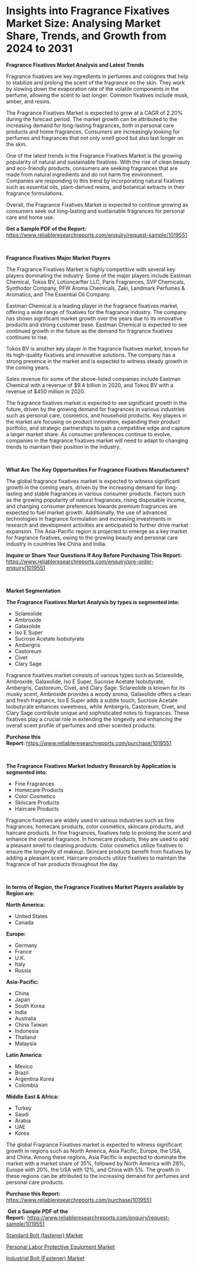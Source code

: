 <p><h1>Insights into Fragrance Fixatives Market Size: Analysing Market Share, Trends, and Growth from 2024 to 2031</h1></p><p><strong>Fragrance Fixatives Market Analysis and Latest Trends</strong></p>
<p><p>Fragrance fixatives are key ingredients in perfumes and colognes that help to stabilize and prolong the scent of the fragrance on the skin. They work by slowing down the evaporation rate of the volatile components in the perfume, allowing the scent to last longer. Common fixatives include musk, amber, and resins.</p><p>The Fragrance Fixatives Market is expected to grow at a CAGR of 2.20% during the forecast period. The market growth can be attributed to the increasing demand for long-lasting fragrances, both in personal care products and home fragrances. Consumers are increasingly looking for perfumes and fragrances that not only smell good but also last longer on the skin.</p><p>One of the latest trends in the Fragrance Fixatives Market is the growing popularity of natural and sustainable fixatives. With the rise of clean beauty and eco-friendly products, consumers are seeking fragrances that are made from natural ingredients and do not harm the environment. Companies are responding to this trend by incorporating natural fixatives such as essential oils, plant-derived resins, and botanical extracts in their fragrance formulations.</p><p>Overall, the Fragrance Fixatives Market is expected to continue growing as consumers seek out long-lasting and sustainable fragrances for personal care and home use.</p></p>
<p><strong>Get a Sample PDF of the Report:&nbsp;</strong> <a href="https://www.reliableresearchreports.com/enquiry/request-sample/1019551">https://www.reliableresearchreports.com/enquiry/request-sample/1019551</a></p>
<p>&nbsp;</p>
<p><strong>Fragrance Fixatives Major Market Players</strong></p>
<p><p>The Fragrance Fixatives Market is highly competitive with several key players dominating the industry. Some of the major players include Eastman Chemical, Tokos BV, Lotioncarfter LLC, Paris Fragrances, SVP Chemicals, Synthodor Company, PFW Aroma Chemicals, Zaki, Landmark Perfumes & Aromatics, and The Essential Oil Company.</p><p>Eastman Chemical is a leading player in the fragrance fixatives market, offering a wide range of fixatives for the fragrance industry. The company has shown significant market growth over the years due to its innovative products and strong customer base. Eastman Chemical is expected to see continued growth in the future as the demand for fragrance fixatives continues to rise.</p><p>Tokos BV is another key player in the fragrance fixatives market, known for its high-quality fixatives and innovative solutions. The company has a strong presence in the market and is expected to witness steady growth in the coming years.</p><p>Sales revenue for some of the above-listed companies include Eastman Chemical with a revenue of $9.4 billion in 2020, and Tokos BV with a revenue of $450 million in 2020.</p><p>The fragrance fixatives market is expected to see significant growth in the future, driven by the growing demand for fragrances in various industries such as personal care, cosmetics, and household products. Key players in the market are focusing on product innovation, expanding their product portfolio, and strategic partnerships to gain a competitive edge and capture a larger market share. As consumer preferences continue to evolve, companies in the fragrance fixatives market will need to adapt to changing trends to maintain their position in the industry.</p></p>
<p>&nbsp;</p>
<p><strong>What Are The Key Opportunities For Fragrance Fixatives Manufacturers?</strong></p>
<p><p>The global fragrance fixatives market is expected to witness significant growth in the coming years, driven by the increasing demand for long-lasting and stable fragrances in various consumer products. Factors such as the growing popularity of natural fragrances, rising disposable income, and changing consumer preferences towards premium fragrances are expected to fuel market growth. Additionally, the use of advanced technologies in fragrance formulation and increasing investments in research and development activities are anticipated to further drive market expansion. The Asia-Pacific region is projected to emerge as a key market for fragrance fixatives, owing to the growing beauty and personal care industry in countries like China and India.</p></p>
<p><strong>Inquire or Share Your Questions If Any Before Purchasing This Report:</strong> <a href="https://www.reliableresearchreports.com/enquiry/pre-order-enquiry/1019551">https://www.reliableresearchreports.com/enquiry/pre-order-enquiry/1019551</a></p>
<p>&nbsp;</p>
<p><strong>Market Segmentation</strong></p>
<p><strong>The Fragrance Fixatives Market Analysis by types is segmented into:</strong></p>
<p><ul><li>Sclareolide</li><li>Ambroxide</li><li>Galaxolide</li><li>Iso E Super</li><li>Sucrose Acetate Isobutyrate</li><li>Ambergris</li><li>Castoreum</li><li>Civet</li><li>Clary Sage</li></ul></p>
<p><p>Fragrance fixatives market consists of various types such as Sclareolide, Ambroxide, Galaxolide, Iso E Super, Sucrose Acetate Isobutyrate, Ambergris, Castoreum, Civet, and Clary Sage. Sclareolide is known for its musky scent, Ambroxide provides a woody aroma, Galaxolide offers a clean and fresh fragrance, Iso E Super adds a subtle touch, Sucrose Acetate Isobutyrate enhances sweetness, while Ambergris, Castoreum, Civet, and Clary Sage contribute unique and sophisticated notes to fragrances. These fixatives play a crucial role in extending the longevity and enhancing the overall scent profile of perfumes and other scented products.</p></p>
<p><strong>Purchase this Report:&nbsp;</strong><a href="https://www.reliableresearchreports.com/purchase/1019551">https://www.reliableresearchreports.com/purchase/1019551</a></p>
<p>&nbsp;</p>
<p><strong>The Fragrance Fixatives Market Industry Research by Application is segmented into:</strong></p>
<p><ul><li>Fine Fragrances</li><li>Homecare Products</li><li>Color Cosmetics</li><li>Skincare Products</li><li>Haircare Products</li></ul></p>
<p><p>Fragrance fixatives are widely used in various industries such as fine fragrances, homecare products, color cosmetics, skincare products, and haircare products. In fine fragrances, fixatives help to prolong the scent and enhance the overall fragrance. In homecare products, they are used to add a pleasant smell to cleaning products. Color cosmetics utilize fixatives to ensure the longevity of makeup. Skincare products benefit from fixatives by adding a pleasant scent. Haircare products utilize fixatives to maintain the fragrance of hair products throughout the day.</p></p>
<p>&nbsp;</p>
<p><strong>In terms of Region, the Fragrance Fixatives Market Players available by Region are:</strong></p>
<p>
    <p> <strong> North America: </strong>
        <ul>
            <li>United States</li>
            <li>Canada</li>
        </ul>
        </p> 
    <p> <strong> Europe: </strong>
        <ul>
            <li>Germany</li>
            <li>France</li>
            <li>U.K.</li>
            <li>Italy</li>
            <li>Russia</li>
        </ul>
        </p> 
    <p> <strong> Asia-Pacific: </strong>
        <ul>
            <li>China</li>
            <li>Japan</li>
            <li>South Korea</li>
            <li>India</li>
            <li>Australia</li>
            <li>China Taiwan</li>
            <li>Indonesia</li>
            <li>Thailand</li>
            <li>Malaysia</li>
        </ul>
        </p> 
    <p> <strong> Latin America: </strong>
        <ul>
            <li>Mexico</li>
            <li>Brazil</li>
            <li>Argentina Korea</li>
            <li>Colombia</li>
        </ul>
        </p> 
    <p> <strong> Middle East & Africa: </strong>
        <ul>
            <li>Turkey</li>
            <li>Saudi</li>
            <li>Arabia</li>
            <li>UAE</li>
            <li>Korea</li>
        </ul>
    </p>
    </p>
<p><p>The global Fragrance Fixatives market is expected to witness significant growth in regions such as North America, Asia Pacific, Europe, the USA, and China. Among these regions, Asia Pacific is expected to dominate the market with a market share of 35%, followed by North America with 28%, Europe with 20%, the USA with 12%, and China with 5%. The growth in these regions can be attributed to the increasing demand for perfumes and personal care products.</p></p>
<p><strong>Purchase this Report: </strong><a href="https://www.reliableresearchreports.com/purchase/1019551">https://www.reliableresearchreports.com/purchase/1019551</a></p>
<p>&nbsp;<strong>Get a Sample PDF of the Report:&nbsp;&nbsp;</strong><a href="https://www.reliableresearchreports.com/enquiry/request-sample/1019551">https://www.reliableresearchreports.com/enquiry/request-sample/1019551</a></p>
<p><strong></strong></p>
<p><p><a href="https://view.publitas.com/reportprime-1/standard-bolt-fastener-market-research-report-provides-critical-insights-that-can-help-shape-business-development-and-investment-strategies/">Standard Bolt (fastener) Market</a></p><p><a href="https://view.publitas.com/reportprime-1/personal-labor-protective-equipment-market-size-global-industry-overview-market-segmentation-and-forecast-2023-to-2030/">Personal Labor Protective Equipment Market</a></p><p><a href="https://view.publitas.com/reportprime-1/industrial-bolt-fastener-market-provides-detailed-segmentation-of-this-market-based-on-type-application-and-region-and-forecast-for-the-period-from-2023-2030/">Industrial Bolt (Fastener) Market</a></p></p>